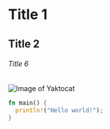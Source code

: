 # Title 1
## Title 2
###### Title 6

![Image of Yaktocat](https://octodex.github.com/images/yaktocat.png)

``` rust
fn main() {
  println!("Hello world!");
}

```

